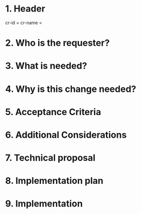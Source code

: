 
# 1. Header

cr-id = <cr-id>
cr-name = <cr-name>

# 2. Who is the requester?
<who-is-the-requester>

# 3. What is needed?
<what-is-needed>

# 4. Why is this change needed?
<why-is-this-change-needed>

# 5. Acceptance Criteria

# 6. Additional Considerations

# 7. Technical proposal

# 8. Implementation plan

# 9. Implementation

